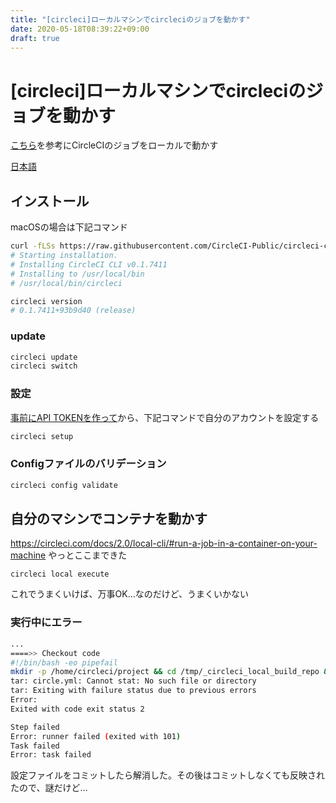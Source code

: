 ```yaml
---
title: "[circleci]ローカルマシンでcircleciのジョブを動かす"
date: 2020-05-18T08:39:22+09:00
draft: true
---
```


# [circleci]ローカルマシンでcircleciのジョブを動かす

[こちら](https://circleci.com/docs/2.0/local-cli/)を参考にCircleCIのジョブをローカルで動かす

[日本語](https://circleci.com/docs/ja/2.0/local-cli/)

## インストール

macOSの場合は下記コマンド

```bash
curl -fLSs https://raw.githubusercontent.com/CircleCI-Public/circleci-cli/master/install.sh | bash
# Starting installation.
# Installing CircleCI CLI v0.1.7411
# Installing to /usr/local/bin
# /usr/local/bin/circleci

circleci version 
# 0.1.7411+93b9d40 (release)
```

### update

```bash
circleci update
circleci switch
```

### 設定
[事前にAPI TOKENを作って](https://circleci.com/account/api)から、下記コマンドで自分のアカウントを設定する

```bash
circleci setup
```

### Configファイルのバリデーション

```bash
circleci config validate
```

## 自分のマシンでコンテナを動かす

https://circleci.com/docs/2.0/local-cli/#run-a-job-in-a-container-on-your-machine
やっとここまできた

```
circleci local execute
```

これでうまくいけば、万事OK…なのだけど、うまくいかない

### 実行中にエラー

```sh
...
====>> Checkout code
#!/bin/bash -eo pipefail
mkdir -p /home/circleci/project && cd /tmp/_circleci_local_build_repo && git ls-files | tar -T - -c | tar -x -C /home/circleci/project && cp -a /tmp/_circleci_local_build_repo/.git /home/circleci/project
tar: circle.yml: Cannot stat: No such file or directory
tar: Exiting with failure status due to previous errors
Error:
Exited with code exit status 2

Step failed
Error: runner failed (exited with 101)
Task failed
Error: task failed
```
設定ファイルをコミットしたら解消した。その後はコミットしなくても反映されたので、謎だけど…

